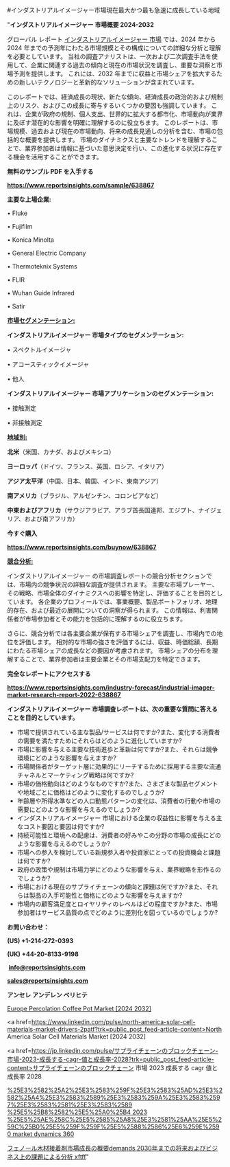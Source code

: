 #インダストリアルイメージャー市場現在最大かつ最も急速に成長している地域

"<strong>インダストリアルイメージャー 市場概要 2024-2032</strong>

グローバル レポート <a href=https://www.reportsinsights.com/sample/638867>インダストリアルイメージャー 市場</a> では、2024 年から 2024 年までの予測年にわたる市場規模とその構成についての詳細な分析と理解を必要としています。 当社の調査アナリストは、一次および二次調査手法を使用して、企業に関連する過去の傾向と現在の市場状況を調査し、重要な洞察と市場予測を提供します。 これには、2032 年までに収益と市場シェアを拡大​​するための新しいテクノロジーと革新的なソリューションが含まれています。

このレポートでは、経済成長の現状、新たな傾向、経済成長の政治的および規制上のリスク、およびこの成長に寄与するいくつかの要因も強調しています。 これは、企業が政府の規制、個人支出、世界的に拡大する都市化、市場動向が業界に及ぼす潜在的な影響を明確に理解するのに役立ちます。 このレポートは、市場規模、過去および現在の市場動向、将来の成長見通しの分析を含む、市場の包括的な概要を提供します。 市場のダイナミクスと主要なトレンドを理解することで、業界参加者は情報に基づいた意思決定を行い、この進化する状況に存在する機会を活用することができます。

<strong><b>無料のサンプル PDF を入手する</b></strong>

<a href=https://www.reportsinsights.com/sample/638867><strong><u>https://www.reportsinsights.com/sample/638867</u></strong></a>

<strong>主要な上場企業:</strong>

• Fluke

• Fujifilm

• Konica Minolta

• General Electric Company

• Thermoteknix Systems

• FLIR

• Wuhan Guide Infrared

• Satir

<strong><u>市場セグメンテーション</u></strong><strong><u>:</u></strong>

<strong>インダストリアルイメージャー 市場タイプのセグメンテーション:</strong>

• スペクトルイメージャ

• アコースティックイメージャ

• 他人

<strong>インダストリアルイメージャー 市場アプリケーションのセグメンテーション:</strong>

• 接触測定

• 非接触測定

<strong><u>地域別</u></strong><strong><u>:</u></strong>

<strong>北米</strong>（米国、カナダ、およびメキシコ）

<strong>ヨーロッパ</strong>（ドイツ、フランス、英国、ロシア、イタリア）

<strong>アジア太平洋</strong>（中国、日本、韓国、インド、東南アジア）

<strong>南アメリカ</strong>（ブラジル、アルゼンチン、コロンビアなど）

<strong>中東およびアフリカ</strong>（サウジアラビア、アラブ首長国連邦、エジプト、ナイジェリア、および南アフリカ）

<strong>今すぐ購入</strong>

<a href=https://www.reportsinsights.com/buynow/638867><strong><u>https://www.reportsinsights.com/buynow/638867</u></strong></a>

<strong><u>競合分析:</u></strong>

インダストリアルイメージャー の市場調査レポートの競合分析セクションでは、市場内の競争状況の詳細な調査が提供されます。 主要な市場プレーヤー、その戦略、市場全体のダイナミクスへの影響を特定し、評価することを目的としています。 各企業のプロフィールでは、事業概要、製品ポートフォリオ、地理的存在、および最近の展開についての洞察が得られます。 この情報は、利害関係者が市場参加者とその能力を包括的に理解するのに役立ちます。

さらに、競合分析では各主要企業が保有する市場シェアを調査し、市場内での地位を評価します。 相対的な市場の強さを評価するには、収益、時価総額、長期にわたる市場シェアの成長などの要因が考慮されます。 市場シェアの分布を理解することで、業界参加者は主要企業とその市場支配力を特定できます。

<strong>完全なレポートにアクセスする</strong>

<a href=https://www.reportsinsights.com/industry-forecast/industrial-imager-market-research-report-2022-638867><strong><u><b>https://www.reportsinsights.com/industry-forecast/industrial-imager-market-research-report-2022-638867</b></u></strong></a>

<strong><b>インダストリアルイメージャー 市場調査レポートは、次の重要な質問に答えることを目的としています。</b></strong>
<ul>
  <li>市場で提供されている主な製品/サービスは何ですか?また、変化する消費者の需要を満たすためにそれらはどのように進化していますか?</li>
  <li>市場に影響を与える主要な技術進歩と革新は何ですか?また、それらは競争環境にどのような影響を与えますか?</li>
  <li>市場関係者がターゲット層に効果的にリーチするために採用する主要な流通チャネルとマーケティング戦略は何ですか?</li>
  <li>市場の価格動向はどのようなものですか?また、さまざまな製品セグメントや地域ごとに価格はどのように変化するのでしょうか?</li>
  <li>年齢層や所得水準などの人口動態パターンの変化は、消費者の行動や市場の需要にどのような影響を与えるのでしょうか?</li>
  <li>インダストリアルイメージャー 市場における企業の収益性に影響を与える主なコスト要因と要因は何ですか?</li>
  <li>持続可能性と環境への配慮は、消費者の好みやこの分野の市場の成長にどのような影響を与えるのでしょうか?</li>
  <li>市場への参入を検討している新規参入者や投資家にとっての投資機会と課題は何ですか?</li>
  <li>政府の政策や規制は市場力学にどのような影響を与え、業界戦略を形作るのでしょうか?</li>
  <li>市場における現在のサプライチェーンの傾向と課題は何ですか?また、それらは製品の入手可能性と価格にどのような影響を与えますか?</li>
  <li>市場内の顧客満足度とロイヤリティのレベルはどの程度ですか?また、市場参加者はサービス品質の点でどのように差別化を図っているのでしょうか?</li>
</ul>
<strong>お問い合わせ：</strong>

<strong>(US) +1-214-272-0393</strong>

<strong>(UK) +44-20-8133-9198</strong>

<strong> </strong><a href=info@reportsinsights.com><strong><u>info@reportsinsights.com</u></strong></a>

<a href=sales@reportsinsights.com><strong><u>sales@reportsinsights.com</u></strong></a>

<strong>アンセレ アンデレン ベリヒテ</strong>

<a href=https://www.linkedin.com/pulse/europe-percolation-coffee-pot-markets-trends-okq9f/>Europe Percolation Coffee Pot Market [2024 2032]</a>

<a href=https://www.linkedin.com/pulse/north-america-solar-cell-materials-market-drivers-2patf?trk=public_post_feed-article-content>North America Solar Cell Materials Market [2024 2032]</a>

<a href=https://jp.linkedin.com/pulse/サプライチェーンのブロックチェーン-市場-2023-成長する-cagr-値と成長率-2028?trk=public_post_feed-article-content>サプライチェーンのブロックチェーン 市場 2023 成長する cagr 値と成長率 2028</a>

<a href=https://www.linkedin.com/pulse/%25E3%2582%25A2%25E3%2583%259F%25E3%2583%25AD%25E3%2582%25A4%25E3%2583%2589%25E3%2583%259A%25E3%2583%2597%25E3%2583%2581%25E3%2583%2589-%25E5%25B8%2582%25E5%25A0%25B4-2023-%25E5%25AE%258C%25E5%2585%25A8%25E3%2581%25AA%25E5%259C%25B0%25E5%259F%259F%25E5%2588%2586%25E6%259E%2590-market-dynamics-360>%25E3%2582%25A2%25E3%2583%259F%25E3%2583%25AD%25E3%2582%25A4%25E3%2583%2589%25E3%2583%259A%25E3%2583%2597%25E3%2583%2581%25E3%2583%2589 %25E5%25B8%2582%25E5%25A0%25B4 2023 %25E5%25AE%258C%25E5%2585%25A8%25E3%2581%25AA%25E5%259C%25B0%25E5%259F%259F%25E5%2588%2586%25E6%259E%2590 market dynamics 360</a>

<a href=https://www.linkedin.com/pulse/フェノール木材接着剤市場成長の概要demands-2030年までの将来およびビジネス上の課題による分析-xftff/>フェノール木材接着剤市場成長の概要demands 2030年までの将来およびビジネス上の課題による分析 xftff</a>"
